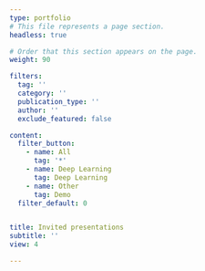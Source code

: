 ```yaml
---
type: portfolio
# This file represents a page section.
headless: true

# Order that this section appears on the page.
weight: 90

filters:
  tag: ''
  category: ''
  publication_type: ''
  author: ''
  exclude_featured: false

content:
  filter_button:
    - name: All
      tag: '*'
    - name: Deep Learning
      tag: Deep Learning
    - name: Other
      tag: Demo
  filter_default: 0


title: Invited presentations
subtitle: ''
view: 4

---
```

